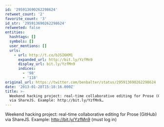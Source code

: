 ```yaml
---
id: '295913690262298624'
retweet_count: '2'
favorite_count: '3'
id_str: '295913690262298624'
retweeted: false
entities:
  hashtags: []
  symbols: []
  user_mentions: []
  urls:
    - url: http://t.co/bJSI6KM1
      expanded_url: http://bit.ly/YzfMn9
      display_url: bit.ly/YzfMn9
      indices:
        - '98'
        - '118'
original_url: https://twitter.com/benbalter/status/295913690262298624
date: '2013-01-28T15:18:16.000Z'
title: >-
  Weekend hacking project: real-time collaborative editing for Prose (GitHub)
  via ShareJS. Example: http://bit.ly/YzfMn9…
---
```


Weekend hacking project: real-time collaborative editing for Prose (GitHub) via ShareJS. Example: http://bit.ly/YzfMn9 (must log in)